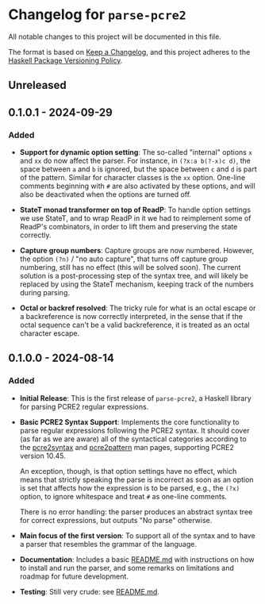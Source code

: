 # Changelog for `parse-pcre2`

All notable changes to this project will be documented in this file.

The format is based on [Keep a Changelog](https://keepachangelog.com/en/1.0.0/),
and this project adheres to the
[Haskell Package Versioning Policy](https://pvp.haskell.org/).

## Unreleased

## 0.1.0.1 - 2024-09-29

### Added
- **Support for dynamic option setting**: The so-called "internal"
  options `x` and `xx` do now affect the parser. For instance, in
  `(?x:a b(?-x)c d)`, the space between `a` and `b` is ignored, but
  the space between `c` and `d` is part of the pattern. Similar for
  character classes is the `xx` option. One-line comments beginning
  with `#` are also activated by these options, and will also be
  deactivated when the options are turned off.

- **StateT monad transformer on top of ReadP**: To handle option
  settings we use StateT, and to wrap ReadP in it we had to
  reimplement some of ReadP's combinators, in order to lift them and
  preserving the state correctly.

- **Capture group numbers**: Capture groups are now numbered. However,
  the option `(?n)` / "no auto capture", that turns off capture group
  numbering, still has no effect (this will be solved soon). The
  current solution is a post-processing step of the syntax tree, and
  will likely be replaced by using the StateT mechanism, keeping track
  of the numbers during parsing.

- **Octal or backref resolved**: The tricky rule for what is an octal
  escape or a backreference is now correctly interpreted, in the sense
  that if the octal sequence can't be a valid backreference, it is
  treated as an octal character escape.

## 0.1.0.0 - 2024-08-14

### Added
- **Initial Release**: This is the first release of `parse-pcre2`, a
  Haskell library for parsing PCRE2 regular expressions.
- **Basic PCRE2 Syntax Support**: Implements the core functionality to
  parse regular expressions following the PCRE2 syntax. It should
  cover (as far as we are aware) all of the syntactical categories
  according to the
  [pcre2syntax](https://pcre2project.github.io/pcre2/doc/html/pcre2syntax.html)
  and
  [pcre2pattern](https://pcre2project.github.io/pcre2/doc/html/pcre2pattern.html)
  man pages, supporting PCRE2 version 10.45.

  An exception, though, is that option settings have no effect, which
  means that strictly speaking the parse is incorrect as soon as an
  option is set that affects how the expression is to be parsed, e.g.,
  the `(?x)` option, to ignore whitespace and treat `#` as one-line
  comments.

  There is no error handling: the parser produces an abstract syntax
  tree for correct expressions, but outputs "No parse" otherwise.

- **Main focus of the first version**: To support all of the syntax
  and to have a parser that resembles the grammar of the language.

- **Documentation**: Includes a basic [README.md](README.md) with
  instructions on how to install and run the parser, and some remarks
  on limitations and roadmap for future development.

- **Testing**: Still very crude: see [README.md](README.md).
